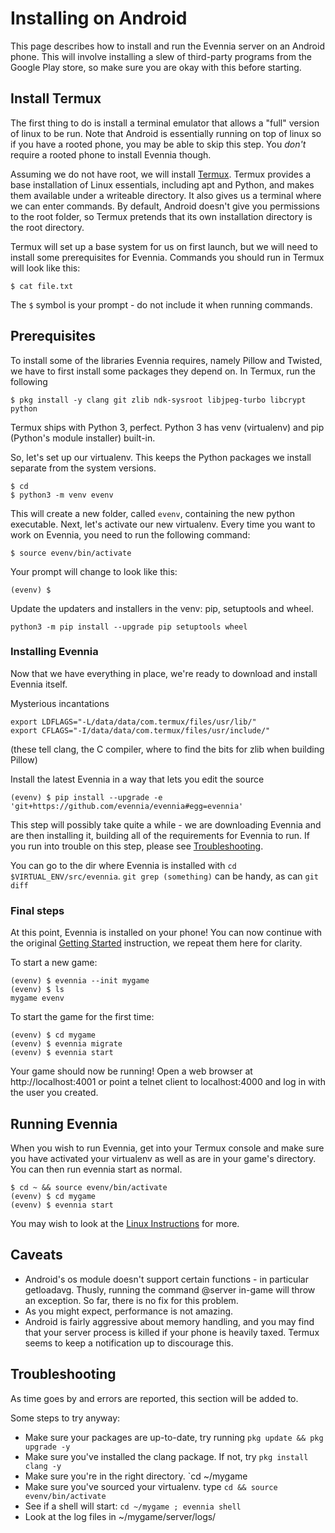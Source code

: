 # Installing on Android


This page describes how to install and run the Evennia server on an Android phone. This will involve
installing a slew of third-party programs from the Google Play store, so make sure you are okay with
this before starting.

## Install Termux

The first thing to do is install a terminal emulator that allows a "full" version of linux to be
run. Note that Android is essentially running on top of linux so if you have a rooted phone, you may
be able to skip this step. You *don't* require a rooted phone to install Evennia though.

Assuming we do not have root, we will install
[Termux](https://play.google.com/store/apps/details?id=com.termux&hl=en).
Termux provides a base installation of Linux essentials, including apt and Python, and makes them
available under a writeable directory. It also gives us a terminal where we can enter commands. By
default, Android doesn't give you permissions to the root folder, so Termux pretends that its own
installation directory is the root directory.

Termux will set up a base system for us on first launch, but we will need to install some
prerequisites for Evennia. Commands you should run in Termux will look like this:

```
$ cat file.txt
```
The `$` symbol is your prompt - do not include it when running commands.

## Prerequisites

To install some of the libraries Evennia requires, namely Pillow and Twisted, we have to first
install some packages they depend on. In Termux, run the following
```
$ pkg install -y clang git zlib ndk-sysroot libjpeg-turbo libcrypt python
```

Termux ships with Python 3, perfect. Python 3 has venv (virtualenv) and pip (Python's module
installer) built-in.

So, let's set up our virtualenv. This keeps the Python packages we install separate from the system
versions.

```
$ cd
$ python3 -m venv evenv
```

This will create a new folder, called `evenv`, containing the new python executable.
Next, let's activate our new virtualenv. Every time you want to work on Evennia, you need to run the
following command:

```
$ source evenv/bin/activate
```

Your prompt will change to look like this:
```
(evenv) $
```
Update the updaters and installers in the venv: pip, setuptools and wheel.
```
python3 -m pip install --upgrade pip setuptools wheel
```

### Installing Evennia

Now that we have everything in place, we're ready to download and install Evennia itself.

Mysterious incantations
```
export LDFLAGS="-L/data/data/com.termux/files/usr/lib/"
export CFLAGS="-I/data/data/com.termux/files/usr/include/"
```
(these tell clang, the C compiler, where to find the bits for zlib when building Pillow)

Install the latest Evennia in a way that lets you edit the source
```
(evenv) $ pip install --upgrade -e 'git+https://github.com/evennia/evennia#egg=evennia'
```

This step will possibly take quite a while - we are downloading Evennia and are then installing it,
building all of the requirements for Evennia to run. If you run into trouble on this step, please
see [Troubleshooting](./Installing-on-Android.md#troubleshooting).

You can go to the dir where Evennia is installed with `cd $VIRTUAL_ENV/src/evennia`. `git grep
(something)` can be handy, as can `git diff`

### Final steps

At this point, Evennia is installed on your phone! You can now continue with the original [Getting
Started](./Getting-Started.md) instruction, we repeat them here for clarity.

To start a new game:

```
(evenv) $ evennia --init mygame
(evenv) $ ls
mygame evenv
```

To start the game for the first time:

```
(evenv) $ cd mygame
(evenv) $ evennia migrate
(evenv) $ evennia start
```

Your game should now be running! Open a web browser at http://localhost:4001 or point a telnet
client to localhost:4000 and log in with the user you created.

## Running Evennia

When you wish to run Evennia, get into your Termux console and make sure you have activated your
virtualenv as well as are in your game's directory. You can then run evennia start as normal.

```
$ cd ~ && source evenv/bin/activate
(evenv) $ cd mygame
(evenv) $ evennia start
```

You may wish to look at the [Linux Instructions](./Getting-Started.md#linux-install) for more.

## Caveats

- Android's os module doesn't support certain functions - in particular getloadavg. Thusly, running
the command @server in-game will throw an exception. So far, there is no fix for this problem.
- As you might expect, performance is not amazing.
- Android is fairly aggressive about memory handling, and you may find that your server process is
killed if your phone is heavily taxed. Termux seems to keep a notification up to discourage this.

## Troubleshooting

As time goes by and errors are reported, this section will be added to.

Some steps to try anyway:
* Make sure your packages are up-to-date, try running `pkg update && pkg upgrade -y`
* Make sure you've installed the clang package. If not, try `pkg install clang -y`
* Make sure you're in the right directory. `cd ~/mygame
* Make sure you've sourced your virtualenv. type `cd && source evenv/bin/activate`
* See if a shell will start: `cd ~/mygame ; evennia shell`
* Look at the log files in ~/mygame/server/logs/